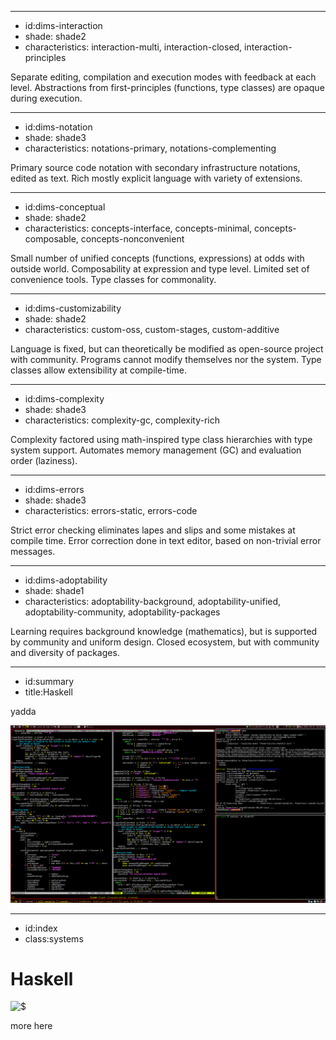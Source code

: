 ----------------------------------------------------------------------------------------------------
- id:dims-interaction
- shade: shade2
- characteristics: interaction-multi, interaction-closed, interaction-principles

Separate editing, compilation and execution modes with feedback at each level.
Abstractions from first-principles (functions, type classes) are opaque during execution.

----------------------------------------------------------------------------------------------------
- id:dims-notation
- shade: shade3
- characteristics: notations-primary, notations-complementing

Primary source code notation with secondary infrastructure notations, edited as text.
Rich mostly explicit language with variety of extensions.


----------------------------------------------------------------------------------------------------
- id:dims-conceptual
- shade: shade2
- characteristics: concepts-interface, concepts-minimal, concepts-composable, concepts-nonconvenient

Small number of unified concepts (functions, expressions) at odds with outside world.
Composability at expression and type level. Limited set of convenience tools. Type classes for commonality.

----------------------------------------------------------------------------------------------------
- id:dims-customizability
- shade: shade2
- characteristics: custom-oss, custom-stages, custom-additive

Language is fixed, but can theoretically be modified as open-source project with community.
Programs cannot modify themselves nor the system. Type classes allow extensibility at compile-time.

----------------------------------------------------------------------------------------------------
- id:dims-complexity
- shade: shade3
- characteristics: complexity-gc, complexity-rich

Complexity factored using math-inspired type class hierarchies with type system support.
Automates memory management (GC) and evaluation order (laziness).

----------------------------------------------------------------------------------------------------
- id:dims-errors
- shade: shade3
- characteristics: errors-static, errors-code

Strict error checking eliminates lapes and slips and some mistakes at compile time.
Error correction done in text editor, based on non-trivial error messages.

----------------------------------------------------------------------------------------------------
- id:dims-adoptability
- shade: shade1
- characteristics: adoptability-background, adoptability-unified, adoptability-community, adoptability-packages

Learning requires background knowledge (mathematics), but is supported by community and uniform design.
Closed ecosystem, but with community and diversity of packages.

----------------------------------------------------------------------------------------------------
- id:summary
- title:Haskell

yadda

![](img/haskell.png)


----------------------------------------------------------------------------------------------------
- id:index
- class:systems

# Haskell

![$](content=summary,link=index)

more here

